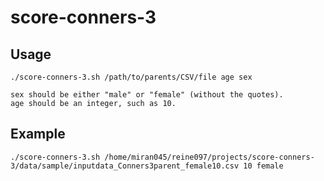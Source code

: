 # score-conners-3

## Usage

    ./score-conners-3.sh /path/to/parents/CSV/file age sex
    
    sex should be either "male" or "female" (without the quotes).
    age should be an integer, such as 10.

## Example

    ./score-conners-3.sh /home/miran045/reine097/projects/score-conners-3/data/sample/inputdata_Conners3parent_female10.csv 10 female
